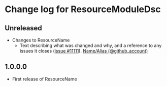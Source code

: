 # Change log for ResourceModuleDsc

## Unreleased

- Changes to ResourceName
  - Text describing what was changed and why, and a reference to any issues it
    closes ([issue #11111](https://github.com/PowerShell/SqlServerDsc/issues/11111)).
    [Name/Alias (@github_account)](https://github.com/github_account)

## 1.0.0.0

- First release of ResourceName
